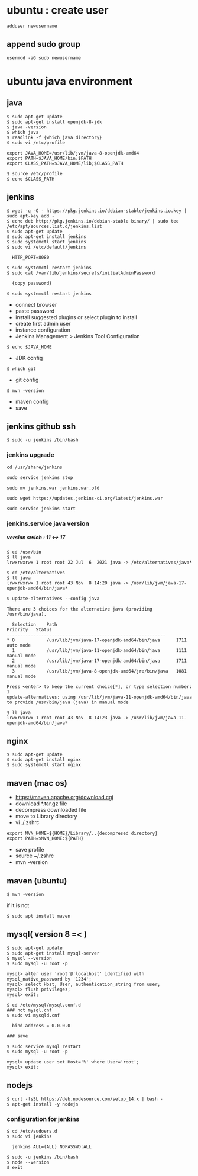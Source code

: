 # ubuntu : create user

~~~
adduser newusername
~~~

## append sudo group
~~~
usermod -aG sudo newusername
~~~

# ubuntu java environment

## java
~~~
$ sudo apt-get update
$ sudo apt-get install openjdk-8-jdk
$ java -version
$ which java
$ readlink -f {which java directory}
$ sudo vi /etc/profile

export JAVA_HOME=/usr/lib/jvm/java-8-openjdk-amd64
export PATH=$JAVA_HOME/bin;$PATH
export CLASS_PATH=$JAVA_HOME/lib;$CLASS_PATH

$ source /etc/profile
$ echo $CLASS_PATH
~~~

## jenkins
~~~
$ wget -q -O - https://pkg.jenkins.io/debian-stable/jenkins.io.key | sudo apt-key add -
$ echo deb http://pkg.jenkins.io/debian-stable binary/ | sudo tee /etc/apt/sources.list.d/jenkins.list
$ sudo apt-get update
$ sudo apt-get install jenkins
$ sudo systemctl start jenkins
$ sudo vi /etc/default/jenkins

  HTTP_PORT=8080

$ sudo systemctl restart jenkins
$ sudo cat /var/lib/jenkins/secrets/initialAdminPassword

  {copy password}

$ sudo systemctl restart jenkins
~~~

- connect browser
- paste password
- install suggested plugins or select plugin to install
- create first admin user
- instance configuration
- Jenkins Management > Jenkins Tool Configuration
~~~
$ echo $JAVA_HOME
~~~
- JDK config

~~~
$ which git
~~~
- git config

~~~
$ mvn -version
~~~
- maven config
- save


## jenkins github ssh
~~~
$ sudo -u jenkins /bin/bash
~~~



### jenkins upgrade
```
cd /usr/share/jenkins

sudo service jenkins stop

sudo mv jenkins.war jenkins.war.old

sudo wget https://updates.jenkins-ci.org/latest/jenkins.war

sudo service jenkins start
```

### jenkins.service java version
##### version swich : 11 <-> 17
```
$ cd /usr/bin
$ ll java
lrwxrwxrwx 1 root root 22 Jul  6  2021 java -> /etc/alternatives/java*

$ cd /etc/alternatives
$ ll java
lrwxrwxrwx 1 root root 43 Nov  8 14:20 java -> /usr/lib/jvm/java-17-openjdk-amd64/bin/java*

$ update-alternatives --config java

There are 3 choices for the alternative java (providing /usr/bin/java).

  Selection    Path                                            Priority   Status
------------------------------------------------------------
* 0            /usr/lib/jvm/java-17-openjdk-amd64/bin/java      1711      auto mode
  1            /usr/lib/jvm/java-11-openjdk-amd64/bin/java      1111      manual mode
  2            /usr/lib/jvm/java-17-openjdk-amd64/bin/java      1711      manual mode
  3            /usr/lib/jvm/java-8-openjdk-amd64/jre/bin/java   1081      manual mode

Press <enter> to keep the current choice[*], or type selection number: 1
update-alternatives: using /usr/lib/jvm/java-11-openjdk-amd64/bin/java to provide /usr/bin/java (java) in manual mode

$ ll java
lrwxrwxrwx 1 root root 43 Nov  8 14:23 java -> /usr/lib/jvm/java-11-openjdk-amd64/bin/java*

```


## nginx
~~~
$ sudo apt-get update
$ sudo apt-get install nginx
$ sudo systemctl start nginx
~~~


## maven (mac os)
- https://maven.apache.org/download.cgi
- download *.tar.gz file
- decompress downloaded file
- move to Library directory
- vi ./.zshrc
~~~
export MVN_HOME=${HOME}/Library/..{decompresed directory}
export PATH=$MVN_HOME:${PATH}
~~~
- save profile
- source ~/.zshrc
- mvn -version

## maven (ubuntu)
~~~
$ mvn -version
~~~

if it is not
~~~
$ sudo apt install maven
~~~

## mysql( version 8 =< )
~~~
$ sudo apt-get update
$ sudo apt-get install mysql-server
$ mysql --version
$ sudo mysql -u root -p

mysql> alter user 'root'@'localhost' identified with mysql_native_password by '1234';
mysql> select Host, User, authentication_string from user;
mysql> flush privileges;
mysql> exit;

$ cd /etc/mysql/mysql.conf.d
### not mysql.cnf
$ sudo vi mysqld.cnf

  bind-address = 0.0.0.0

### save

$ sudo service mysql restart
$ sudo mysql -u root -p

mysql> update user set Host='%' where User='root';
mysql> exit;
~~~


## nodejs
~~~
$ curl -fsSL https://deb.nodesource.com/setup_14.x | bash -
$ apt-get install -y nodejs
~~~

### configuration for jenkins
```
$ cd /etc/sudoers.d
$ sudo vi jenkins

  jenkins ALL=(ALL) NOPASSWD:ALL

$ sudo -u jenkins /bin/bash
$ node --version
$ exit

```
